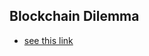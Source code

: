 ## Blockchain Dilemma

- [see this link](https://www.google.com/url?q=https://docs.google.com/document/d/1ySm8HnK8LzKgVaHtPUlSkhBwosXEKLOlM90lWnKOnJQ/edit%23&sa=D&ust=1604139597997000&usg=AOvVaw1euhX8mX4OHqYroKHGwxCn)
